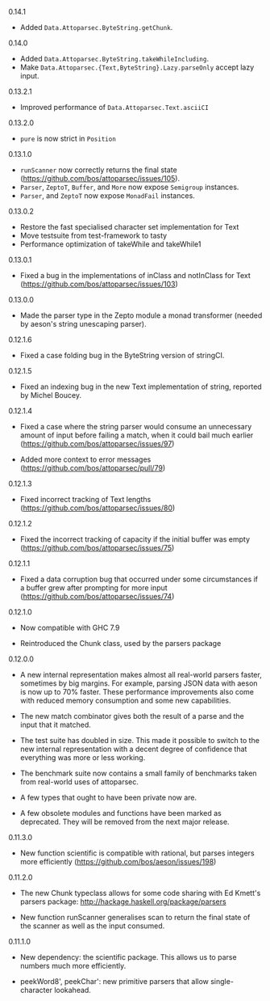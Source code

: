 0.14.1

* Added `Data.Attoparsec.ByteString.getChunk`.

0.14.0

* Added `Data.Attoparsec.ByteString.takeWhileIncluding`.
* Make `Data.Attoparsec.{Text,ByteString}.Lazy.parseOnly` accept lazy input.

0.13.2.1

* Improved performance of `Data.Attoparsec.Text.asciiCI`

0.13.2.0

* `pure` is now strict in `Position`

0.13.1.0

* `runScanner` now correctly returns the final state
  (https://github.com/bos/attoparsec/issues/105).
* `Parser`, `ZeptoT`, `Buffer`, and `More` now expose `Semigroup` instances.
* `Parser`, and `ZeptoT` now expose `MonadFail` instances.

0.13.0.2

* Restore the fast specialised character set implementation for Text
* Move testsuite from test-framework to tasty
* Performance optimization of takeWhile and takeWhile1

0.13.0.1

* Fixed a bug in the implementations of inClass and notInClass for
  Text (https://github.com/bos/attoparsec/issues/103)

0.13.0.0

* Made the parser type in the Zepto module a monad transformer
  (needed by aeson's string unescaping parser).

0.12.1.6

* Fixed a case folding bug in the ByteString version of stringCI.

0.12.1.5

* Fixed an indexing bug in the new Text implementation of string,
  reported by Michel Boucey.

0.12.1.4

* Fixed a case where the string parser would consume an unnecessary
  amount of input before failing a match, when it could bail much
  earlier (https://github.com/bos/attoparsec/issues/97)

* Added more context to error messages
  (https://github.com/bos/attoparsec/pull/79)

0.12.1.3

* Fixed incorrect tracking of Text lengths
  (https://github.com/bos/attoparsec/issues/80)

0.12.1.2

* Fixed the incorrect tracking of capacity if the initial buffer was
  empty (https://github.com/bos/attoparsec/issues/75)

0.12.1.1

* Fixed a data corruption bug that occurred under some circumstances
  if a buffer grew after prompting for more input
  (https://github.com/bos/attoparsec/issues/74)

0.12.1.0

* Now compatible with GHC 7.9

* Reintroduced the Chunk class, used by the parsers package

0.12.0.0

* A new internal representation makes almost all real-world parsers
  faster, sometimes by big margins.  For example, parsing JSON data
  with aeson is now up to 70% faster.  These performance improvements
  also come with reduced memory consumption and some new capabilities.

* The new match combinator gives both the result of a parse and the
  input that it matched.

* The test suite has doubled in size.  This made it possible to switch
  to the new internal representation with a decent degree of
  confidence that everything was more or less working.

* The benchmark suite now contains a small family of benchmarks taken
  from real-world uses of attoparsec.

* A few types that ought to have been private now are.

* A few obsolete modules and functions have been marked as deprecated.
  They will be removed from the next major release.

0.11.3.0

* New function scientific is compatible with rational, but parses
  integers more efficiently (https://github.com/bos/aeson/issues/198)

0.11.2.0

* The new Chunk typeclass allows for some code sharing with Ed
  Kmett's parsers package: http://hackage.haskell.org/package/parsers

* New function runScanner generalises scan to return the final state
  of the scanner as well as the input consumed.


0.11.1.0

* New dependency: the scientific package.  This allows us to parse
  numbers much more efficiently.

* peekWord8', peekChar': new primitive parsers that allow
  single-character lookahead.
